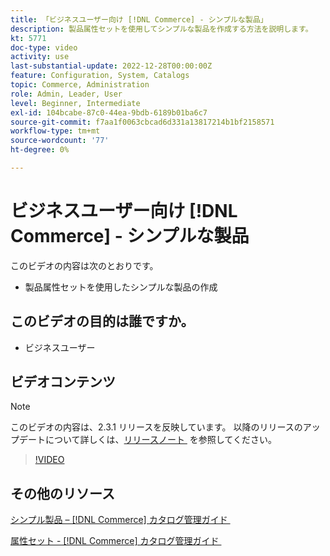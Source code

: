 ```yaml
---
title: 「ビジネスユーザー向け [!DNL Commerce] - シンプルな製品」
description: 製品属性セットを使用してシンプルな製品を作成する方法を説明します。
kt: 5771
doc-type: video
activity: use
last-substantial-update: 2022-12-28T00:00:00Z
feature: Configuration, System, Catalogs
topic: Commerce, Administration
role: Admin, Leader, User
level: Beginner, Intermediate
exl-id: 104bcabe-87c0-44ea-9bdb-6189b01ba6c7
source-git-commit: f7aa1f0063cbcad6d331a13817214b1bf2158571
workflow-type: tm+mt
source-wordcount: '77'
ht-degree: 0%

---
```


# ビジネスユーザー向け [!DNL Commerce] - シンプルな製品

このビデオの内容は次のとおりです。

- 製品属性セットを使用したシンプルな製品の作成

## このビデオの目的は誰ですか。

- ビジネスユーザー

## ビデオコンテンツ

>[!NOTE]
>
>このビデオの内容は、2.3.1 リリースを反映しています。 以降のリリースのアップデートについて詳しくは、[&#x200B; リリースノート &#x200B;](https://experienceleague.adobe.com/docs/commerce-operations/release/notes/overview.html?lang=ja) を参照してください。

>[!VIDEO](https://video.tv.adobe.com/v/329985?quality=12&learn=on&captions=jpn)

## その他のリソース

[&#x200B; シンプル製品 –  [!DNL Commerce]  カタログ管理ガイド &#x200B;](https://experienceleague.adobe.com/docs/commerce-admin/catalog/products/types/product-create-simple.html?lang=ja)

[&#x200B; 属性セット - [!DNL Commerce]  カタログ管理ガイド &#x200B;](https://experienceleague.adobe.com/docs/commerce-admin/catalog/product-attributes/create/attribute-sets.html?lang=ja)
